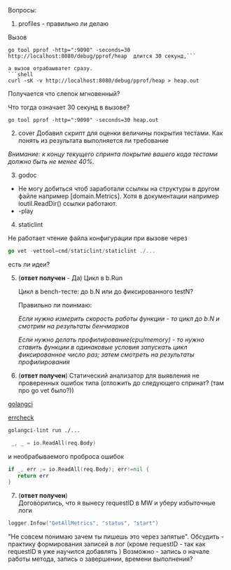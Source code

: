 Вопросы:

1. profiles - правильно ли делаю

Вызов 
```shell
go tool pprof -http=":9090" -seconds=30 http://localhost:8080/debug/pprof/heap  длится 30 секунд,```

а вызов отрабаыватет сразу.
```shell
curl -sK -v http://localhost:8080/debug/pprof/heap > heap.out
```

Получается что слепок мгновенный?

Что тогда означает 30 секунд в вызове?

```shell
go tool pprof -http=":9090" -seconds=30 heap.out
```

2. cover
Добавил скрипт для оценки величины покрытия тестами. Как понять из результата выполняется ли требование

*Внимание: к концу текущего спринта покрытие вашего кода тестами должно быть не менее 40%.*

3. godoc

* Не могу добиться чтоб заработали ссылкы на структуры в другом файле например [domain.Metrics]. Хотя в документации например ioutil.ReadDir() ссылки работают.
* -play

4. staticlint

Не работает чтение файла конфигурации при вызове через 
```go
go vet -vettool=cmd/staticlint/staticlint ./...
```

есть ли идеи?


5. (__ответ получен__ - Да) Цикл в b.Run 

   Цикл в bench-тесте: до b.N или до фиксированного testN?

   Правильно ли поинмаю:

   *Если нужно измерить скорость работы функции - то цикл до b.N и смотрим на результаты бенчмарков*

   *Если нужно делать профилирование(cpu/memory) - то нужно ставить функции в одинаковые условия запускать цикл фиксированное число раз; затем смотреть на результаты профилирования*


6. (__ответ получен__) Статический анализатор для выявления не проверенных ошибок типа (отложить до следующего спринат? (там про go vet было?))  

[golangci](https://golangci-lint.run/)

[errcheck](https://github.com/kisielk/errcheck)

```bash
golangci-lint run ./...

```


```go
 _, _ = io.ReadAll(req.Body) 
 ```
 и необрабываемого проброса ошибок 
 ```go
 if _, err ;= io.ReadAll(req.Body); err!=nil {
    return err
 }
 ```

7. (__ответ получен__)  
Договорились, что я вынесу requestID в MW и уберу избыточные логи

```go
logger.Infow("GetAllMetrics", "status", "start")
```
"Не совсем понимаю зачем ты пишешь это через запятые".
Обсудить - практику формирования записей в лог (кроме requestID - так как requestID я уже научился добавлять  )
Возможно - запись о начале работы метода, запись о завершении, времени выполнения?
